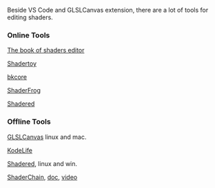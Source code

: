 Beside VS Code and GLSLCanvas extension, there are a lot of tools for editing shaders.


### Online Tools

[The book of shaders editor](https://thebookofshaders.com/edit.php)

[Shadertoy](https://www.shadertoy.com/)

[bkcore](https://shdr.bkcore.com/)

[ShaderFrog](https://shaderfrog.com/app)

[Shadered](https://shadered.org/template)

### Offline Tools

[GLSLCanvas](https://github.com/patriciogonzalezvivo/glslCanvas) linux and mac.

[KodeLife](https://hexler.net/kodelife)

[Shadered](https://shadered.org/), linux and win.

[ShaderChain](https://connorbell.itch.io/shaderchain), [doc](https://docs.google.com/document/d/1dXAbVwnxSMNhHdpScHmzKI8b-4laGK-tAOuKS9GXl1Q/edit), [video](https://drive.google.com/file/d/1slE5MwJ6Cr0RwIXfJ_KRmXOlB6fhRQFT/view)
